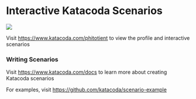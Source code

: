 # Interactive Katacoda Scenarios

[![](http://shields.katacoda.com/katacoda/phitotient/count.svg)](https://www.katacoda.com/phitotient "Get your profile on Katacoda.com")

Visit https://www.katacoda.com/phitotient to view the profile and interactive scenarios

### Writing Scenarios
Visit https://www.katacoda.com/docs to learn more about creating Katacoda scenarios

For examples, visit https://github.com/katacoda/scenario-example
